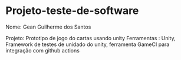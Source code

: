 # Projeto-teste-de-software

Nome: Gean Guilherme dos Santos

Projeto: Prototipo de jogo do cartas usando unity
Ferramentas : Unity, Framework de testes de unidado do unity, ferramenta GameCI para integração com github actions
